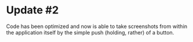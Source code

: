 # Update #2
Code has been optimized and now is able to take screenshots from within the application itself by the simple push (holding, rather) of a button.

